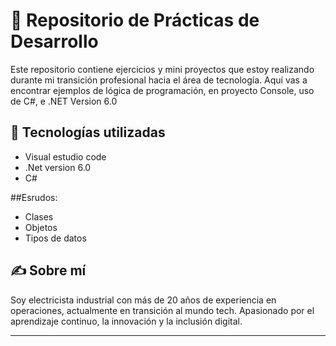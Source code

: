 # 🧠 Repositorio de Prácticas de Desarrollo

Este repositorio contiene ejercicios y mini proyectos que estoy realizando durante mi transición profesional hacia el área de tecnología. Aquí vas a encontrar ejemplos de lógica de programación, en proyecto Console,  uso de C#, e .NET Version 6.0


## 📌 Tecnologías utilizadas
- Visual estudio code
- .Net version 6.0
- C#

##Esrudos:
- Clases
- Objetos
- Tipos de datos

## ✍ Sobre mí

Soy electricista industrial con más de 20 años de experiencia en operaciones, actualmente en transición al mundo tech. Apasionado por el aprendizaje continuo, la innovación y la inclusión digital.

---
